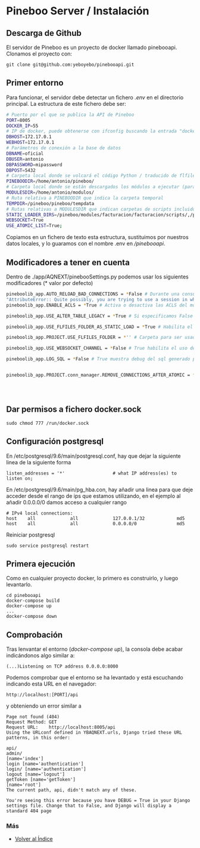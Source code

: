 # Pineboo Server / Instalación

## Descarga de Github

El servidor de Pineboo es un proyecto de docker llamado pinebooapi. Clonamos el proyecto con:

```console
git clone git@github.com:yeboyebo/pinebooapi.git
```

## Primer entorno

Para funcionar, el servidor debe detectar un fichero _.env_ en el directorio principal. La estructura de este fichero debe ser:

```sh
# Puerto por el que se publica la API de Pineboo
PORT=8005
DOCKER_IP=55
# IP de docker, puede obtenerse con ifconfig buscando la entrada "docker"
DBHOST=172.17.0.1
WEBHOST=172.17.0.1
# Parámetros de conexión a la base de datos
DBNAME=oficial
DBUSER=antonio
DBPASSWORD=mipassword
DBPOST=5432
# Carpeta local donde se volcará el código Python / traducido de flfiles
PINEBOODIR=/home/antonio/pineboo/
# Carpeta local donde se están descargados los módulos a ejecutar (para carga estática)
MODULESDIR=/home/antonio/modulos/
# Ruta relativa a PINEBOODIR que indica la carpeta temporal
TEMPDIR=/pineboo/pineboo/tempdata
# Rutas relativas a MODULESDIR que indican carpetas de scripts incluidos en la carga estática
STATIC_LOADER_DIRS=/pineboo/modules/facturacion/facturacion/scripts/,/pineboo/modules/facturacion/principal/scripts/,/pineboo/modules/facturacion/almacen/scripts/,/pineboo/modules/facturacion/tpv/scripts/,/pineboo/modules/sistema/libreria/scripts/
WEBSOCKET=True
USE_ATOMIC_LIST=True;
```

Copiamos en un fichero de texto esta estructura, sustituimos por nuestros datos locales, y lo guaramos con el nombre .env en _/pinebooapi_.

## Modificadores a tener en cuenta

Dentro de ./app/AQNEXT/pinebooSettings.py podemos usar los siguientes modificadores (\* valor por defecto)

```sh
pineboolib_app.AUTO_RELOAD_BAD_CONNECTIONS = *False # Durante una consulta, cuando se especifica a True y se detecta una sessión erronea, reinicia las conexiones del usuario. Cuando está False y se detecta la sesión erronea , lanzará una excepción:
"AttributeError:: Quite possibly, you are trying to use a session in which a previous error has occurred and has not been recovered with a rollback. Current session is discarded."
pineboolib_app.ENABLE_ACLS = *True # Activa o desactiva las ACLS del módulo de acceso instalado.

pineboolib_app.USE_ALTER_TABLE_LEGACY = *True # Si especificamos False , usará alembic para la regenración de tablas (solo usarlo en desarrollo, hay que estar muy seguro de hacerlo en producción)

pineboolib_app.USE_FLFILES_FOLDER_AS_STATIC_LOAD = *True # Habilita el uso de la carpeta especificada en pineboolib_app.PROJECT.USE_FLFILES_FOLDER como flfiles.

pineboolib_app.PROJECT.USE_FLFILES_FOLDER = *'' # Carpeta para ser usada como flfiles.

pineboolib_app.USE_WEBSOCKET_CHANNEL = *False # True habilita el uso de websocket

pineboolib_app.LOG_SQL = *False # True muestra debug del sql generado por sqlalchemy.


pineboolib_app.PROJECT.conn_manager.REMOVE_CONNECTIONS_AFTER_ATOMIC = * False # True cierra las conexiónes al terminar de ejecutar el decorador atomic. Esto es importante para que el pool de conexiones no se llene.





```

## Dar permisos a fichero docker.sock

```console
sudo chmod 777 /run/docker.sock
```

## Configuración postgresql

En /etc/postgresql/9.6/main/postgresql.conf, hay que dejar la siguiente linea de la siguiente forma

```
listen_addresses = '*'                  # what IP address(es) to listen on;
```

En /etc/postgresql/9.6/main/pg_hba.con, hay añadir una linea para que deje acceder desde el rango de ips que estamos utilizando, en el ejemplo al añadir 0.0.0.0/0 damos acceso a cualquier rango

```
# IPv4 local connections:
host    all             all             127.0.0.1/32            md5
host    all             all             0.0.0.0/0               md5
```

Reiniciar postgresql

```
sudo service postgresql restart
```

## Primera ejecución

Como en cualquier proyecto docker, lo primero es construirlo, y luego levantarlo.

```console
cd pinebooapi
docker-compose build
docker-compose up
...
docker-compose down
```

## Comprobación

Tras lenvantar el entorno (_docker-compose up_), la consola debe acabar indicándonos algo similar a:

```console
(...)Listening on TCP address 0.0.0.0:8000
```

Podemos comprobar que el entorno se ha levantado y está escuchando indicando esta URL en el navegador:

```url
http://localhost:[PORT]/api
```

y obteniendo un error similar a

```
Page not found (404)
Request Method:	GET
Request URL:	http://localhost:8005/api
Using the URLconf defined in YBAQNEXT.urls, Django tried these URL patterns, in this order:

api/
admin/
[name='index']
login [name='authentication']
login/ [name='authentication']
logout [name='logout']
getToken [name='getToken']
[name='root']
The current path, api, didn't match any of these.

You're seeing this error because you have DEBUG = True in your Django settings file. Change that to False, and Django will display a standard 404 page
```

### Más

- [Volver al Índice](./index.md)
